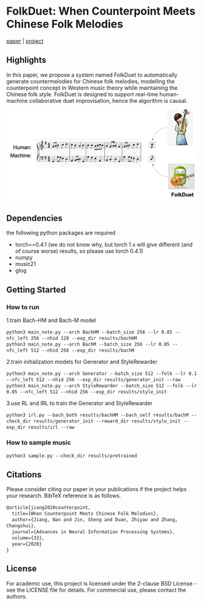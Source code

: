 # FolkDuet: When Counterpoint Meets Chinese Folk Melodies

[paper](https://papers.nips.cc/paper/2020/file/bae876e53dab654a3d9d9768b1b7b91a-Paper.pdf) | [project](http://www2.ece.rochester.edu/projects/air/projects/FolkDuet.html)

## Highlights

In this paper, we propose a system named FolkDuet to automatically generate countermelodies for Chinese folk melodies, modelling the counterpoint concept in Western music theory while maintaining the Chinese folk style. FolkDuet is designed to support real-time human-machine collaborative duet improvisation, hence the algorithm is causal.

<div align="center">
    <img src="resources/intro.png" width="500"/>
</div>

## Dependencies
the following python packages are required
- torch==0.4.1 (we do not know why, but torch 1.x will give different (and of course worse) results, so please use torch 0.4.1)
- numpy
- music21
- glog

## Getting Started
### How to run
1.train Bach-HM and Bach-M model
```
python3 main_note.py --arch BachHM --batch_size 256 --lr 0.05 --nfc_left 256 --nhid 128 --exp_dir results/bachHM
python3 main_note.py --arch BachM --batch_size 256 --lr 0.05 --nfc_left 512 --nhid 256 --exp_dir results/bachM
```

2.train initialization models for Generator and StyleRewarder
```
python3 main_note.py --arch Generator --batch_size 512 --folk --lr 0.1 --nfc_left 512 --nhid 256 --exp_dir results/generator_init --raw
python3 main_note.py --arch StyleRewarder --batch_size 512 --folk --lr 0.05 --nfc_left 512 --nhid 256 --exp_dir results/style_init
```

3.use RL and IRL to train the Generator and StyleRewarder
```
python3 irl.py --bach_both results/bachHM --bach_self results/bachM --check_dir results/generator_init --reward_dir results/style_init --exp_dir results/irl --raw
```

### How to sample music
```
python3 sample.py --check_dir results/pretrained
```

## Citations
Please consider citing our paper in your publications if the project helps your research. BibTeX reference is as follows.

```
@article{jiang2020counterpoint,
  title={When Counterpoint Meets Chinese Folk Melodies},
  author={Jiang, Nan and Jin, Sheng and Duan, Zhiyao and Zhang, Changshui},
  journal={Advances in Neural Information Processing Systems},
  volume={33},
  year={2020}
}
```

## License

For academic use, this project is licensed under the 2-clause BSD License - see the LICENSE file for details. For commercial use, please contact the authors. 
